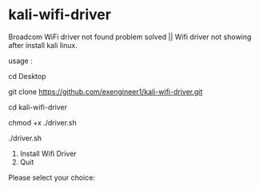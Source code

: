 # kali-wifi-driver
Broadcom WiFi driver not found problem solved || Wifi driver not showing after install kali linux. 

usage :   

cd Desktop

git clone https://github.com/exengineer1/kali-wifi-driver.git

cd kali-wifi-driver

chmod +x ./driver.sh  

./driver.sh

1) Install Wifi Driver
2) Quit

Please select your choice:
